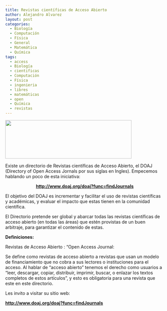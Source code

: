 ```yaml
---
title: Revistas científicas de Acceso Abierto
author: Alejandro Alvarez
layout: post
categories:
  - Biología
  - Computación
  - Física
  - General
  - Matemática
  - Química
tags:
  - access
  - Biología
  - cientificas
  - Computación
  - Física
  - ingenieria
  - libres
  - matemáticas
  - open
  - Química
  - revistas
---
```

[<img class="aligncenter" title="DOAJ" src="http://www.doaj.org/doajImages/DOAJ.jpg" alt="" width="400" height="122" />][1]

Existe un directorio de Revistas científicas de Acceso Abierto, el DOAJ (Directory of Open Access Jornals por sus siglas en Ingles). Empecemos hablando un poco de esta iniciativa:

<div style="text-align: center;">
  <a href="http://www.doaj.org/doaj?func=findJournals"><span style="font-weight: bold;">http://www.doaj.org/doaj?func=findJournals</span><br /> </a>
</div>

El objetivo del DOAJ es incrementar y facilitar el uso de revistas científicas y académicas, y evaluar el impacto que estas tienen en la comunidad científica.

El Directorio pretende ser global y abarcar todas las revistas científicas de acceso abierto (en todas las áreas) que estén provistas de un buen arbitraje, para garantizar el contenido de estas.

<span style="font-weight: bold;">Definiciones:</span>

Revistas de Acceso Abierto : &#8220;Open Access Journal:

Se define como revistas de acceso abierto a revistas que usan un modelo de financiamiento que no cobra a sus lectores o instituciones para el acceso. Al hablar de &#8220;acceso abierto&#8221; tenemos el derecho como usuarios a &#8220;leer, descargar, copiar, distribuir, imprimir, buscar, o enlazar los textos completos de estos artículos&#8221;, y esto es obligatoria para una revista que este en este directorio.

Les invito a visitar su sitio web:

**[<span style="font-weight: bold;">http://www.doaj.org/doaj?func=findJournals</span>][2]**

 [1]: http://www.doaj.org/
 [2]: http://www.doaj.org/doaj?func=findJournals
